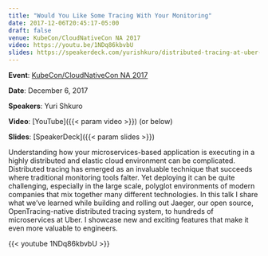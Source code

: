 ```yaml
---
title: "Would You Like Some Tracing With Your Monitoring"
date: 2017-12-06T20:45:17-05:00
draft: false
venue: KubeCon/CloudNativeCon NA 2017
video: https://youtu.be/1NDq86kbvbU
slides: https://speakerdeck.com/yurishkuro/distributed-tracing-at-uber-scale
---
```


**Event**: [KubeCon/CloudNativeCon NA 2017](https://kccncna17.sched.com/event/CU8f/would-you-like-some-tracing-with-your-monitoring-yuri-shkuro-uber-technologies)

**Date**: December 6, 2017

**Speakers**: Yuri Shkuro

**Video**: [YouTube]({{< param video >}}) (or below)

**Slides**: [SpeakerDeck]({{< param slides >}})

Understanding how your microservices-based application is executing in a highly distributed and elastic cloud environment can be complicated. Distributed tracing has emerged as an invaluable technique that succeeds where traditional monitoring tools falter. Yet deploying it can be quite challenging, especially in the large scale, polyglot environments of modern companies that mix together many different technologies. In this talk I share what we’ve learned while building and rolling out Jaeger, our open source, OpenTracing-native distributed tracing system, to hundreds of microservices at Uber. I showcase new and exciting features that make it even more valuable to engineers.

{{< youtube 1NDq86kbvbU >}}

